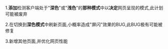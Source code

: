 1.**添加**检测客户端处于"**深色**"或"**浅色**"的**那种模式**中以**决定**网页呈现的模式,此计划可能被废弃


2.在切换到**深色模式**中刷新页面,小概率造成"屏闪"效果的BUG,此BUG极有可能被修复


3.新增其他页面,并优化网页性能
